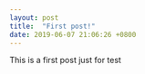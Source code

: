 ```yaml
---
layout: post
title:  "First post!"
date: 2019-06-07 21:06:26 +0800
---
```


This is a first post just for test
